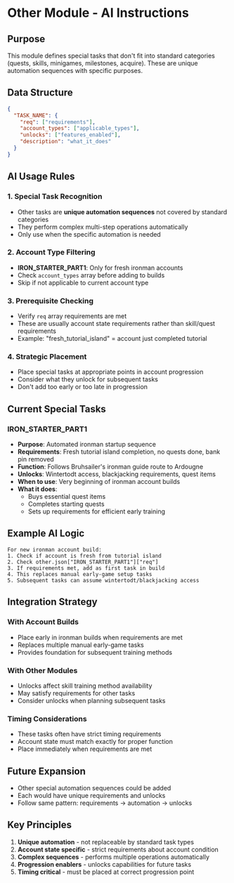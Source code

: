 # Other Module - AI Instructions

## Purpose
This module defines special tasks that don't fit into standard categories (quests, skills, minigames, milestones, acquire). These are unique automation sequences with specific purposes.

## Data Structure  
```json
{
  "TASK_NAME": {
    "req": ["requirements"],
    "account_types": ["applicable_types"],
    "unlocks": ["features_enabled"],
    "description": "what_it_does"
  }
}
```

## AI Usage Rules

### 1. Special Task Recognition
- Other tasks are **unique automation sequences** not covered by standard categories
- They perform complex multi-step operations automatically
- Only use when the specific automation is needed

### 2. Account Type Filtering
- **IRON_STARTER_PART1**: Only for fresh ironman accounts
- Check `account_types` array before adding to builds
- Skip if not applicable to current account type

### 3. Prerequisite Checking
- Verify `req` array requirements are met
- These are usually account state requirements rather than skill/quest requirements
- Example: "fresh_tutorial_island" = account just completed tutorial

### 4. Strategic Placement
- Place special tasks at appropriate points in account progression
- Consider what they unlock for subsequent tasks
- Don't add too early or too late in progression

## Current Special Tasks

### IRON_STARTER_PART1
- **Purpose**: Automated ironman startup sequence
- **Requirements**: Fresh tutorial island completion, no quests done, bank pin removed
- **Function**: Follows Bruhsailer's ironman guide route to Ardougne
- **Unlocks**: Wintertodt access, blackjacking requirements, quest items
- **When to use**: Very beginning of ironman account builds
- **What it does**: 
  - Buys essential quest items
  - Completes starting quests
  - Sets up requirements for efficient early training

## Example AI Logic
```
For new ironman account build:
1. Check if account is fresh from tutorial island
2. Check other.json["IRON_STARTER_PART1"]["req"]
3. If requirements met, add as first task in build
4. This replaces manual early-game setup tasks
5. Subsequent tasks can assume wintertodt/blackjacking access
```

## Integration Strategy

### With Account Builds
- Place early in ironman builds when requirements are met
- Replaces multiple manual early-game tasks
- Provides foundation for subsequent training methods

### With Other Modules  
- Unlocks affect skill training method availability
- May satisfy requirements for other tasks
- Consider unlocks when planning subsequent tasks

### Timing Considerations
- These tasks often have strict timing requirements
- Account state must match exactly for proper function
- Place immediately when requirements are met

## Future Expansion
- Other special automation sequences could be added
- Each would have unique requirements and unlocks
- Follow same pattern: requirements → automation → unlocks

## Key Principles
1. **Unique automation** - not replaceable by standard task types
2. **Account state specific** - strict requirements about account condition
3. **Complex sequences** - performs multiple operations automatically  
4. **Progression enablers** - unlocks capabilities for future tasks
5. **Timing critical** - must be placed at correct progression point